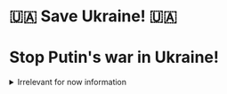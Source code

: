 # 🇺🇦 Save Ukraine! 🇺🇦

# Stop Putin's war in Ukraine! 

<details>
  <summary>Irrelevant for now information</summary>
  
# Hi 👋, I'm Igor!

![GitHub followers](https://img.shields.io/github/followers/niosus?label=github%20followers&style=for-the-badge)
![GitHub User's stars](https://img.shields.io/github/stars/niosus?affiliations=OWNER%2CCOLLABORATOR&label=total%20stars%20earned&style=for-the-badge&color=red)
![Visits Badge](https://visitor-badge-reloaded.herokuapp.com/badge?page_id=niosus.niosus&color=55acb7&style=for-the-badge&logo=Github)
![GitHub Sponsors](https://img.shields.io/github/sponsors/niosus?color=orange&style=for-the-badge)
[![Donate][img-paypal]][donate-paypal]


- 🤖 I am mostly interested in perception/localization/SLAM in anything related to robotics. You can see this by following my pinned repos and the carreer path on [LinkedIn](https://www.linkedin.com/in/igor-bogoslavskyi/). I have a PhD in robotics from the university of Bonn, from the [Cyrill Stachniss'](https://www.ipb.uni-bonn.de/people/cyrill-stachniss/) lab and I've published and presented at various robotics conferences like ICRA, IROS, RosCon etc. (see the list of publications below)
  <details>
  <summary>My publications (see also my <a href="https://scholar.google.de/citations?user=4HpTpIQAAAAJ&hl=en">Google Scholar</a>)
  </summary>
  <br/>
    
  [![Google Scholar](https://img.shields.io/static/v1?style=for-the-badge&label=Google%20Scholar&logo=googlescholar&message=Igor%20Bogoslavskyi&color=blue)](https://scholar.google.de/citations?user=4HpTpIQAAAAJ&hl=en)

    
  ## 2018
  - B. Della Corte, I. Bogoslavskyi, C. Stachniss, and G. Grisetti, [“A general framework for flexible multi-cue photometric point cloud registration,”](https://www.ipb.uni-bonn.de/wp-content/papercite-data/pdf/della-corte2018icra.pdf) in Proc. of the ieee int. conf. on robotics & automation (ICRA), 2018
  - I. Bogoslavskyi, [“Robot mapping and navigation in real-world environments,”](http://www.ipb.uni-bonn.de/pdfs/bogoslavskyi2018phd.pdf) PhD Thesis, 2018
  ## 2017
  - I. Bogoslavskyi and C. Stachniss, [“Analyzing the quality of matched 3d point clouds of objects,”](http://www.ipb.uni-bonn.de/pdfs/bogoslavskyi17iros.pdf) in Proc. of the ieee/rsj int. conf. on intelligent robots and systems (IROS), 2017
  - I. Bogoslavskyi and C. Stachniss, [“Efficient online segmentation for sparse 3d laser scans,”](http://www.ipb.uni-bonn.de/pdfs/bogoslavskyi16pfg.pdf) in Journal of photogrammetry, remote sensing and geoinformation science (PFG), 2017
  ## 2016
  - I. Bogoslavskyi, M. Mazuran, and C. Stachniss, [“Robust homing for autonomous robots,”](https://www.ipb.uni-bonn.de/wp-content/papercite-data/pdf/bogoslavskyi16icra.pdf) in Proc. of the ieee int. conf. on robotics & automation (icra), 2016.
  - I. Bogoslavskyi and C. Stachniss, [“Fast range image-based segmentation of sparse 3d laser scans for online operation,”](https://www.ipb.uni-bonn.de/wp-content/papercite-data/pdf/bogoslavskyi16iros.pdf) in Proc. of the ieee/rsj int. conf. on intelligent robots and systems (IROS), 2016.]
  - D. Perea-Ström, I. Bogoslavskyi, and C. Stachniss, [“Robust exploration and homing for autonomous robots,”](https://www.ipb.uni-bonn.de/wp-content/papercite-data/pdf/perea16jras.pdf) in Robotics and autonomous systems, 2016.
  ## 2015
  - I. Bogoslavskyi, L. Spinello, W. Burgard, and C. Stachniss, [“Where to park? minimizing the expected time to find a parking space,”](https://www.ipb.uni-bonn.de/wp-content/papercite-data/pdf/bogoslavskyi15icra.pdf) in Proc. of the ieee int. conf. on robotics & automation (ICRA), 2015
  ## 2013
  - I. Bogoslavskyi, O. Vysotska, J. Serafin, G. Grisetti, and C. Stachniss, [“Efficient traversability analysis for mobile robots using the kinect sensor,”](http://www.informatik.uni-freiburg.de/~stachnis/pdf/bogoslavskyi13ecmr.pdf) in Proc. of the european conf. on mobile robots (ECMR), 2013
  ---------
  </details>
- 💻 I am also fond of C++, I've talked at CppCon and am maintaining [EasyClangComplete](https://github.com/niosus/EasyClangComplete) - a Sublime Text 3/4 plugin for C++ code completion. Please donate something or sponsor me on GitHub if you find this effort useful!


</details>


[img-paypal]: https://img.shields.io/badge/Donate-PayPal-blue.svg?style=for-the-badge
[donate-paypal]: https://www.paypal.com/cgi-bin/webscr?cmd=_s-xclick&hosted_button_id=2QLY7J4Q944HS
